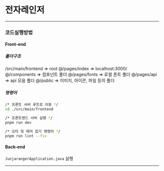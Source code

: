 # 전자레인저

---

### 코드실행방법

#### Front-end

##### 폴더구조

/src/main/frontend => root
@/pages/index => localhost:3000/
@/components => 컴포넌트 폴더
@/pages/fonts => 로컬 폰트 폴더
@/pages/api => api 모음 폴더
@/public => 이미지, 아이콘, 파일 등의 폴더

##### 명령어

```bash
/* 프론트 서버 루트로 이동 */
cd ./src/main/frontend 

/* 프론트엔드 서버 실행 */
pnpm run dev 

/* 오타 및 에러 잡기 명령어 */
pnpm run lint --fix 
```

#### Back-end

```JunjarangerApplication.java``` 실행

---



